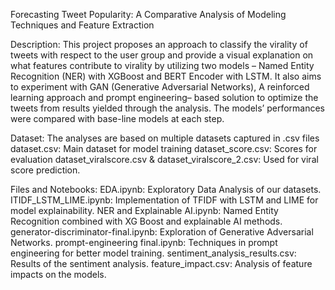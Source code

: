Forecasting Tweet Popularity: A Comparative Analysis of Modeling Techniques and Feature Extraction

Description: This project proposes an approach to classify the virality of tweets with respect to the user group and provide a visual explanation on what features contribute to virality by utilizing two models – Named Entity Recognition (NER) with XGBoost and BERT Encoder with LSTM. It also aims to experiment with GAN (Generative Adversarial Networks), A reinforced learning approach and prompt engineering– based solution to optimize the tweets from results yielded through the analysis. The models’ performances were compared with base-line models at each step.

Dataset: The analyses are based on multiple datasets captured in .csv files
dataset.csv: Main dataset for model training 
dataset_score.csv: Scores for evaluation
dataset_viralscore.csv & dataset_viralscore_2.csv: Used for viral score prediction.

Files and Notebooks: 
EDA.ipynb: Exploratory Data Analysis of our datasets. 
ITIDF_LSTM_LIME.ipynb: Implementation of TFIDF with LSTM and LIME for model explainability. 
NER and Explainable AI.ipynb: Named Entity Recognition combined with XG Boost and explainable AI methods. 
generator-discriminator-final.ipynb: Exploration of Generative Adversarial Networks. 
prompt-engineering final.ipynb: Techniques in prompt engineering for better model training. 
sentiment_analysis_results.csv: Results of the sentiment analysis. 
feature_impact.csv: Analysis of feature impacts on the models.
